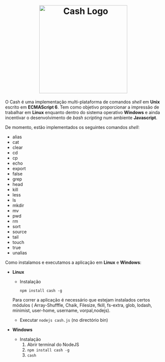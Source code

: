 <h1 align="center">
	<img width="284" src="http://i.imgur.com/XP21pjm.jpg" alt="Cash Logo">
</h1>

O Cash é uma implementação multi-plataforma de comandos *shell* em **Unix** escrito em **ECMAScript 6**.
Tem como objetivo proporcionar a impressão de trabalhar em **Linux** enquanto dentro do sistema operativo **Windows** e ainda incentivar o desenvolvimento de *bash scripting* num ambiente **Javascript**.

De momento, estão implementados os seguintes comandos *shell*:

* alias
* cat
* clear
* cd
* cp
* echo
* export
* false
* grep
* head
* kill
* less
* ls
* mkdir
* mv
* pwd
* rm
* sort
* source
* tail
* touch
* true
* unalias

Como instalamos e executamos a aplicação em **Linux** e **Windows**:

- **Linux**
	- Instalação
		```
		npm install cash -g
		```
	
	Para correr a aplicação é necessário que estejam instalados certos módulos ( Array-Shufffle, Chaik, Filesize, fkill, fs-extra, glob, lodash, minimist, user-home, username, vorpal,nodejs). 
	- Executar ```nodejs cash.js``` (no directório bin) 

- **Windows**
	- Instalação
		1. Abrir terminal do NodeJS
		2. ```npm install cash -g```
		3. ```cash```
